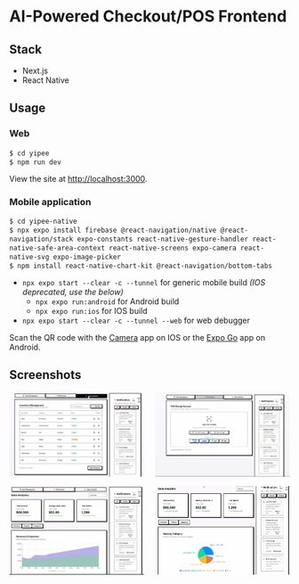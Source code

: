 # AI-Powered Checkout/POS Frontend

## Stack

* Next.js
* React Native

## Usage

### Web

```console
$ cd yipee
$ npm run dev
```

View the site at [http://localhost:3000](http://localhost:3000).

### Mobile application

```console
$ cd yipee-native
$ npx expo install firebase @react-navigation/native @react-navigation/stack expo-constants react-native-gesture-handler react-native-safe-area-context react-native-screens expo-camera react-native-svg expo-image-picker
$ npm install react-native-chart-kit @react-navigation/bottom-tabs
```

* `npx expo start --clear -c --tunnel` for generic mobile build *(IOS deprecated, use the below)*
    * `npx expo run:android` for Android build
    * `npx expo run:ios` for IOS build
* `npx expo start --clear -c --tunnel --web` for web debugger

Scan the QR code with the [Camera](https://docs.expo.dev/versions/latest/sdk/camera/) app on IOS or the [Expo Go](https://play.google.com/store/apps/details?id=host.exp.exponent&hl=en_SG) app on Android.

## Screenshots

<div style="display: flex; justify-content: space-between;">
  <img src="./../asset/1.png" width="48%">
  <img src="./../asset/2.png" width="48%">
</div>
<br>
<div style="display: flex; justify-content: space-between;">
  <img src="./../asset/3.png" width="48%">
  <img src="./../asset/4.png" width="48%">
</div>